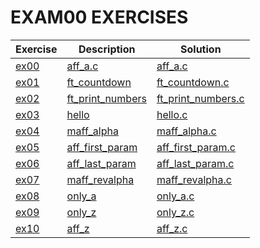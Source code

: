 # EXAM00 EXERCISES

|Exercise        |Description                    |Solution                     
|----------------|-------------------------------|--
|[ex00](https://github.com/achrafelkhnissi/1337/tree/master/Piscine-2021/EXAMES/exam00/ex00) | [aff_a.c](https://github.com/achrafelkhnissi/1337/tree/master/Piscine-2021/EXAMES/exam00/ex00/README.md)| [aff_a.c](https://github.com/achrafelkhnissi/1337/tree/master/Piscine-2021/EXAMES/exam00/ex00/aff_a.c)
|[ex01](https://github.com/achrafelkhnissi/1337/tree/master/Piscine-2021/EXAMES/exam00/ex01)|[ft_countdown](https://github.com/achrafelkhnissi/1337/tree/master/Piscine-2021/EXAMES/exam00/ex01/README.md)|[ft_countdown.c](https://github.com/achrafelkhnissi/1337/tree/master/Piscine-2021/EXAMES/exam00/ex01/ft_countdown.c)
|[ex02](https://github.com/achrafelkhnissi/1337/tree/master/Piscine-2021/EXAMES/exam00/ex02)|[ft_print_numbers](https://github.com/achrafelkhnissi/1337/tree/master/Piscine-2021/EXAMES/exam00/ex02/README.md)|[ft_print_numbers.c](https://github.com/achrafelkhnissi/1337/tree/master/Piscine-2021/EXAMES/exam00/ex02/ft_print_numbers.c)
|[ex03](https://github.com/achrafelkhnissi/1337/tree/master/Piscine-2021/EXAMES/exam00/ex03)|[hello](https://github.com/achrafelkhnissi/1337/tree/master/Piscine-2021/EXAMES/exam00/ex03/README.md)|[hello.c](https://github.com/achrafelkhnissi/1337/tree/master/Piscine-2021/EXAMES/exam00/ex03/hello.c)
|[ex04](https://github.com/achrafelkhnissi/1337/tree/master/Piscine-2021/EXAMES/exam00/ex04)|[maff_alpha](https://github.com/achrafelkhnissi/1337/tree/master/Piscine-2021/EXAMES/exam00/ex04/README.md)|[maff_alpha.c](https://github.com/achrafelkhnissi/1337/tree/master/Piscine-2021/EXAMES/exam00/ex04/maff_alpha.c)
|[ex05](https://github.com/achrafelkhnissi/1337/tree/master/Piscine-2021/EXAMES/exam00/ex05)|[aff_first_param](https://github.com/achrafelkhnissi/1337/tree/master/Piscine-2021/EXAMES/exam00/ex05/README.md)|[aff_first_param.c](https://github.com/achrafelkhnissi/1337/tree/master/Piscine-2021/EXAMES/exam00/ex05/aff_first_param.c)
|[ex06](https://github.com/achrafelkhnissi/1337/tree/master/Piscine-2021/EXAMES/exam00/ex06)|[aff_last_param](https://github.com/achrafelkhnissi/1337/tree/master/Piscine-2021/EXAMES/exam00/ex06/README.md)|[aff_last_param.c](https://github.com/achrafelkhnissi/1337/tree/master/Piscine-2021/EXAMES/exam00/ex06/aff_last_param.c)
|[ex07](https://github.com/achrafelkhnissi/1337/tree/master/Piscine-2021/EXAMES/exam00/ex07)|[maff_revalpha](https://github.com/achrafelkhnissi/1337/tree/master/Piscine-2021/EXAMES/exam00/ex07/README.md)|[maff_revalpha.c](https://github.com/achrafelkhnissi/1337/tree/master/Piscine-2021/EXAMES/exam00/ex07/maff_revalpha.c)
|[ex08](https://github.com/achrafelkhnissi/1337/tree/master/Piscine-2021/EXAMES/exam00/ex08)|[only_a](https://github.com/achrafelkhnissi/1337/tree/master/Piscine-2021/EXAMES/exam00/ex08/README.md)|[only_a.c](https://github.com/achrafelkhnissi/1337/tree/master/Piscine-2021/EXAMES/exam00/ex08/only_a.c)
|[ex09](https://github.com/achrafelkhnissi/1337/tree/master/Piscine-2021/EXAMES/exam00/ex09)|[only_z](https://github.com/achrafelkhnissi/1337/tree/master/Piscine-2021/EXAMES/exam00/ex09/README.md)|[only_z.c](https://github.com/achrafelkhnissi/1337/tree/master/Piscine-2021/EXAMES/exam00/ex09/only_z.c)
|[ex10](https://github.com/achrafelkhnissi/1337/tree/master/Piscine-2021/EXAMES/exam00/ex10)|[aff_z](https://github.com/achrafelkhnissi/1337/tree/master/Piscine-2021/EXAMES/exam00/ex10/README.md)|[aff_z.c](https://github.com/achrafelkhnissi/1337/tree/master/Piscine-2021/EXAMES/exam00/ex10/aff_z.c)
